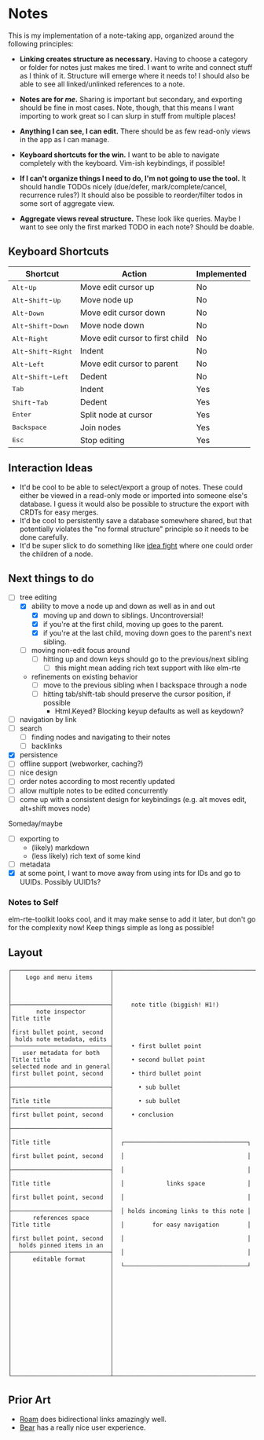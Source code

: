 # Notes

This is my implementation of a note-taking app, organized around the following principles:

- **Linking creates structure as necessary.**
  Having to choose a category or folder for notes just makes me tired.
  I want to write and connect stuff as I think of it.
  Structure will emerge where it needs to!
  I should also be able to see all linked/unlinked references to a note.

- **Notes are for _me_.**
  Sharing is important but secondary, and exporting should be fine in most cases.
  Note, though, that this means I want importing to work great so I can slurp in stuff from multiple places!

- **Anything I can see, I can edit.**
  There should be as few read-only views in the app as I can manage.

- **Keyboard shortcuts for the win.**
  I want to be able to navigate completely with the keyboard.
  Vim-ish keybindings, if possible!

- **If I can't organize things I need to do, I'm not going to use the tool.**
  It should handle TODOs nicely (due/defer, mark/complete/cancel, recurrence rules?)
  It should also be possible to reorder/filter todos in some sort of aggregate view.

- **Aggregate views reveal structure.**
  These look like queries.
  Maybe I want to see only the first marked TODO in each note?
  Should be doable.

## Keyboard Shortcuts

| Shortcut                                         | Action                          | Implemented |
|--------------------------------------------------|---------------------------------|-------------|
| <kbd>Alt</kbd>-<kbd>Up</kbd>                     | Move edit cursor up             | No          |
| <kbd>Alt</kbd>-<kbd>Shift</kbd>-<kbd>Up</kbd>    | Move node up                    | No          |
| <kbd>Alt</kbd>-<kbd>Down</kbd>                   | Move edit cursor down           | No          |
| <kbd>Alt</kbd>-<kbd>Shift</kbd>-<kbd>Down</kbd>  | Move node down                  | No          |
| <kbd>Alt</kbd>-<kbd>Right</kbd>                  | Move edit cursor to first child | No          |
| <kbd>Alt</kbd>-<kbd>Shift</kbd>-<kbd>Right</kbd> | Indent                          | No          |
| <kbd>Alt</kbd>-<kbd>Left</kbd>                   | Move edit cursor to parent      | No          |
| <kbd>Alt</kbd>-<kbd>Shift</kbd>-<kbd>Left</kbd>  | Dedent                          | No          |
| <kbd>Tab</kbd>                                   | Indent                          | Yes         |
| <kbd>Shift</kbd>-<kbd>Tab</kbd>                  | Dedent                          | Yes         |
| <kbd>Enter</kbd>                                 | Split node at cursor            | Yes         |
| <kbd>Backspace</kbd>                             | Join nodes                      | Yes         |
| <kbd>Esc</kbd>                                   | Stop editing                    | Yes         |

## Interaction Ideas

- It'd be cool to be able to select/export a group of notes.
  These could either be viewed in a read-only mode or imported into someone else's database.
  I guess it would also be possible to structure the export with CRDTs for easy merges.
- It'd be cool to persistently save a database somewhere shared, but that potentially violates the "no formal structure" principle so it needs to be done carefully.
- It'd be super slick to do something like [idea fight](https://idea-fight.hoelz.ro) where one could order the children of a node.

## Next things to do

- [ ] tree editing
   - [x] ability to move a node up and down as well as in and out
       - [x] moving up and down to siblings. Uncontroversial!
       - [x] if you're at the first child, moving up goes to the parent.
       - [x] if you're at the last child, moving down goes to the parent's next sibling.
   - [ ] moving non-edit focus around
       - [ ] hitting up and down keys should go to the previous/next sibling
           - [ ] this might mean adding rich text support with like elm-rte
   - refinements on existing behavior
     - [ ] move to the previous sibling when I backspace through a node
     - [ ] hitting tab/shift-tab should preserve the cursor position, if possible
         - Html.Keyed? Blocking keyup defaults as well as keydown?
- [ ] navigation by link
- [ ] search
  - [ ] finding nodes and navigating to their notes
  - [ ] backlinks
- [x] persistence
- [ ] offline support (webworker, caching?)
- [ ] nice design
- [ ] order notes according to most recently updated
- [ ] allow multiple notes to be edited concurrently
- [ ] come up with a consistent design for keybindings (e.g. alt moves edit, alt+shift moves node)

Someday/maybe

- [ ] exporting to
  - (likely) markdown
  - (less likely) rich text of some kind
- [ ] metadata
- [x] at some point, I want to move away from using ints for IDs and go to UUIDs. Possibly UUID1s?

### Notes to Self

elm-rte-toolkit looks cool, and it may make sense to add it later, but don't go for the complexity now!
Keep things simple as long as possible!

## Layout

```
┌────────────────────────────┬─────────────────────────────────────────┬────────────────────────────┐
│    Logo and menu items     │                                         │                            │
│                            │                                         │                            │
├────────────────────────────┤     note title (biggish! H1!)           │       note inspector       │
│Title title                 │                                         │                            │
│first bullet point, second  │                                         │ holds note metadata, edits │
├────────────────────────────┤     • first bullet point                │   user metadata for both   │
│Title title                 │     • second bullet point               │selected node and in general│
│first bullet point, second  │     • third bullet point                │                            │
├────────────────────────────┤       • sub bullet                      │                            │
│Title title                 │       • sub bullet                      ├────────────────────────────┤
│first bullet point, second  │     • conclusion                        │                            │
├────────────────────────────┤                                         │                            │
│Title title                 │  ┌───────────────────────────────────┐  │                            │
│first bullet point, second  │  │                                   │  │                            │
├────────────────────────────┤  │                                   │  │                            │
│Title title                 │  │            links space            │  │                            │
│first bullet point, second  │  │                                   │  │                            │
├────────────────────────────┤  │ holds incoming links to this note │  │      references space      │
│Title title                 │  │        for easy navigation        │  │                            │
│first bullet point, second  │  │                                   │  │  holds pinned items in an  │
├────────────────────────────┤  │                                   │  │      editable format       │
│                            │  └───────────────────────────────────┘  │                            │
│                            │                                         │                            │
│                            │                                         │                            │
│                            │                                         │                            │
│                            │                                         │                            │
│                            │                                         │                            │
│                            │                                         │                            │
│                            │                                         │                            │
└────────────────────────────┴─────────────────────────────────────────┴────────────────────────────┘
```

## Prior Art

- [Roam](https://roamresearch.com) does bidirectional links amazingly well.
- [Bear](https://bear.app) has a really nice user experience.
